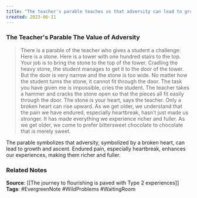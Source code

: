 ```yaml
---
title: "The teacher's parable teaches us that adversity can lead to growth and ascent"
created: 2023-06-11
---
```


### The Teacher's Parable The Value of Adversity

>  There is a parable of the teacher who gives a student a challenge: Here is a stone. Here is a tower with one hundred stairs to the top. Your job is to bring the stone to the top of the tower. Cradling the heavy stone, the student manages to get it to the door of the tower. But the door is very narrow and the stone is too wide. No matter how the student turns the stone, it cannot fit through the door. The task you have given me is impossible, cries the student. The teacher takes a hammer and cracks the stone open so that the pieces all fit easily through the door. The stone is your heart, says the teacher. Only a broken heart can rise upward. As we get older, we understand that the pain we have endured, especially heartbreak, hasn’t just made us stronger. It has made everything we experience richer and fuller. As we get older, we come to prefer bittersweet chocolate to chocolate that is merely sweet.

The parable symbolizes that adversity, symbolized by a broken heart, can lead to growth and ascent. Endured pain, especially heartbreak, enhances our experiences, making them richer and fuller.

### Related Notes
**Source**: [[The journey to flourishing is paved with Type 2 experiences]]
**Tags**: #EvergreenNote #WildProblems #WaitingRoom 


